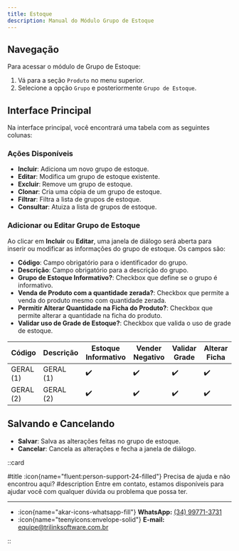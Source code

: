 ```yaml
---
title: Estoque
description: Manual do Módulo Grupo de Estoque
---
```


## Navegação

Para acessar o módulo de Grupo de Estoque:

1. Vá para a seção `Produto` no menu superior.
2. Selecione a opção `Grupo` e posteriormente `Grupo de Estoque`.

## Interface Principal

Na interface principal, você encontrará uma tabela com as seguintes colunas:

### Ações Disponíveis

- **Incluir**: Adiciona um novo grupo de estoque.
- **Editar**: Modifica um grupo de estoque existente.
- **Excluir**: Remove um grupo de estoque.
- **Clonar**: Cria uma cópia de um grupo de estoque.
- **Filtrar**: Filtra a lista de grupos de estoque.
- **Consultar**: Atuiza a lista de grupos de estoque.

### Adicionar ou Editar Grupo de Estoque

Ao clicar em **Incluir** ou **Editar**, uma janela de diálogo será aberta para inserir ou modificar as informações do grupo de estoque. Os campos são:

- **Código**: Campo obrigatório para o identificador do grupo.
- **Descrição**: Campo obrigatório para a descrição do grupo.
- **Grupo de Estoque Informativo?**: Checkbox que define se o grupo é informativo.
- **Venda de Produto com a quantidade zerada?**: Checkbox que permite a venda do produto mesmo com quantidade zerada.
- **Permitir Alterar Quantidade na Ficha do Produto?**: Checkbox que permite alterar a quantidade na ficha do produto.
- **Validar uso de Grade de Estoque?**: Checkbox que valida o uso de grade de estoque.


| Código   | Descrição | Estoque Informativo | Vender Negativo | Validar Grade | Alterar Ficha |
|----------|-----------|---------------------|-----------------|---------------|---------------|
| GERAL (1)| GERAL (1) | ✔️                 | ✔️             | ✔️           | ✔️           |
| GERAL (2)| GERAL (2) | ✔️                 | ✔️             | ✔️           | ✔️           |


## Salvando e Cancelando

- **Salvar**: Salva as alterações feitas no grupo de estoque.
- **Cancelar**: Cancela as alterações e fecha a janela de diálogo.

::card

#title
:icon{name="fluent:person-support-24-filled"} Precisa de ajuda e não encontrou aqui?
#description
Entre em contato, estamos disponíveis para ajudar você com qualquer dúvida ou problema que possa ter.

---

- :icon{name="akar-icons-whatsapp-fill"} **WhatsApp:** [(34) 99771-3731](https://wa.me/trilinksoftware)
- :icon{name="teenyicons:envelope-solid"} **E-mail:** [equipe@trilinksoftware.com.br](mailto:equipe@trilinksoftware.com.br)

::